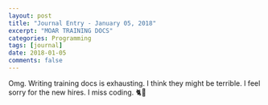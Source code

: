 ```yaml
---
layout: post
title: "Journal Entry - January 05, 2018"
excerpt: "MOAR TRAINING DOCS"
categories: Programming
tags: [journal]
date: 2018-01-05
comments: false
---
```


Omg. Writing training docs is exhausting. I think they might be terrible. I feel sorry for the new hires. I miss coding. 🐈💨
